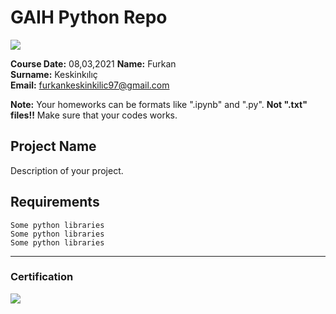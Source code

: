 # GAIH Python Repo
![](img/newlogo.png)

**Course Date:** 08,03,2021
**Name:** Furkan  
**Surname:** Keskinkılıç  
**Email:** furkankeskinkilic97@gmail.com

**Note:** Your homeworks can be formats like ".ipynb" and ".py". **Not ".txt" files!!** Make sure that your codes works.  

## Project Name
Description of your project.

## Requirements
```
Some python libraries
Some python libraries
Some python libraries
```
---

### Certification
![](img/TopLearnerCertificate.png)

